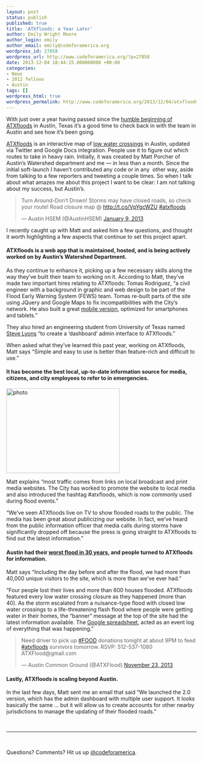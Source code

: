 ```yaml
---
layout: post
status: publish
published: true
title: 'ATXfloods: a Year Later'
author: Emily Wright Moore
author_login: emily
author_email: emily@codeforamerica.org
wordpress_id: 27858
wordpress_url: http://www.codeforamerica.org/?p=27858
date: 2013-12-04 18:44:15.000000000 +00:00
categories:
- News
- 2012 fellows
- Austin
tags: []
wordpress_html: true
wordpress_permalink: http://www.codeforamerica.org/2013/12/04/atxfloods-a-year-later/
---
```


<p>With just over a year having passed since the <a href="http://www.codeforamerica.org/2012/11/02/mapping-floods/" target="_blank">humble beginning of ATXfloods</a> in Austin, Texas it’s a good time to check back in with the team in Austin and see how it’s been going.</p>
<p dir="ltr"><a href="http://www.atxfloods.com/index.php" target="_blank">ATXfloods</a> is an interactive map of <a href="http://en.wikipedia.org/wiki/Low_water_crossing" target="_blank">low water crossings</a> in Austin, updated via Twitter and Google Docs integration. People use it to figure out which routes to take in heavy rain. Initially, it was created by Matt Porcher of Austin’s Watershed department and me — in less than a month. Since the initial soft-launch I haven’t contributed any code or in any  other way, aside from talking to a few reporters and tweeting a couple times. So when I talk about what amazes me about this project I want to be clear: I am not talking about my success, but Austin’s.</p>
<blockquote class="twitter-tweet" lang="en"><p>Turn Around-Don’t Drown! Storms may have closed roads, so check your route! Road closure map @ <a href="http://t.co/VpYgcWZU">http://t.co/VpYgcWZU</a> <a href="https://twitter.com/search?q=%23atxfloods&amp;src=hash">#atxfloods</a></p>
<p>— Austin HSEM (@AustinHSEM) <a href="https://twitter.com/AustinHSEM/statuses/288989845018259456">January 9, 2013</a></p></blockquote>
<p dir="ltr">I recently caught up with Matt and asked him a few questions, and thought it worth highlighting a few aspects that continue to set this project apart.</p>
<h4>ATXfloods is a web app that is maintained, hosted, and is being actively worked on by Austin’s Watershed Department.</h4>
<p>As they continue to enhance it, picking up a few necessary skills along the way they’ve built their team to working on it. According to Matt, they’ve made two important hires relating to ATXfloods: Tomas Rodriguez, “a civil engineer with a background in graphic and web design to be part of the Flood Early Warning System (FEWS) team. Tomas re-built parts of the site using JQuery and Google Maps to fix incompatibilities with the City’s network. He also built a great <a href="http://www.atxfloods.com/mobile.html">mobile version</a>, optimized for smartphones and tablets.”</p>
<p>They also hired an engineering student from University of Texas named <a href="https://twitter.com/stevelyons" target="_blank">Steve Lyons</a> “to create a ‘dashboard’ admin interface to ATXfloods.”</p>
<p dir="ltr">When asked what they’ve learned this past year, working on ATXfloods, Matt says “Simple and easy to use is better than feature-rich and difficult to use.”</p>
<h4>It has become the best local, up-to-date information source for media, citizens, and city employees to refer to in emergencies.</h4>
<p><a href="http://www.codeforamerica.org/wp-content/uploads/2013/11/photo.jpg"><img alt="photo" class="alignright size-medium wp-image-27875" height="224" src="http://www.codeforamerica.org/wp-content/uploads/2013/11/photo-300x224.jpg" width="300"/></a></p>
<p>Matt explains “most traffic comes from links on local broadcast and print media websites. The City has worked to promote the website to local media and also introduced the hashtag #atxfloods, which is now commonly used during flood events.”</p>
<p>“We’ve seen ATXfloods live on TV to show flooded roads to the public. The media has been great about publicizing our website. In fact, we’ve heard from the public information officer that media calls during storms have significantly dropped off because the press is going straight to ATXfloods to find out the latest information.”</p>
<h4>Austin had their <a href="http://www.statesman.com/news/news/breaking-news/officials-say-17-homes-uninhabitable-after-travis-/nbfgy/" target="_blank">worst flood in 30 years</a>, and people turned to ATXfloods for information.</h4>
<p dir="ltr">Matt says “Including the day before and after the flood, we had more than 40,000 unique visitors to the site, which is more than we’ve ever had.”</p>
<p dir="ltr">“Four people lost their lives and more than 600 houses flooded. ATXfloods featured every low water crossing closure as they happened (more than 40). As the storm escalated from a nuisance-type flood with closed low water crossings to a life-threatening flash flood where people were getting water in their homes, the “banner” message at the top of the site had the latest information available. The <a href="https://docs.google.com/spreadsheet/pub?key=0Arv5_dcOmot9dFMwZlotbTZBakx3SzJha1Juc0VtLVE&amp;output=html">Google spreadsheet</a>, acted as an event log of everything that was happening.”</p>
<blockquote class="twitter-tweet" lang="en"><p>Need driver to pick up <a href="https://twitter.com/search?q=%23FOOD&amp;src=hash">#FOOD</a> donations tonight at about 9PM to feed <a href="https://twitter.com/search?q=%23atxfloods&amp;src=hash">#atxfloods</a> survivors tomorrow. RSVP: 512-537-1080 ATXFlood@gmail.com</p>
<p>— Austin Common Ground (@ATXFlood) <a href="https://twitter.com/ATXFlood/statuses/404322192088764416">November 23, 2013</a></p></blockquote>
<h4>Lastly, ATXfloods is scaling beyond Austin.</h4>
<p dir="ltr">In the last few days, Matt sent me an email that said “We launched the 2.0 version, which has the admin dashboard with multiple user support. It looks basically the same … but it will allow us to create accounts for other nearby jurisdictions to manage the updating of their flooded roads.”</p>
<p> </p>
<hr/>
<p> </p>
<p>Questions? Comments? Hit us up <a href="http://twitter.com/codeforamerica" target="_blank">@codeforamerica</a>.</p>
